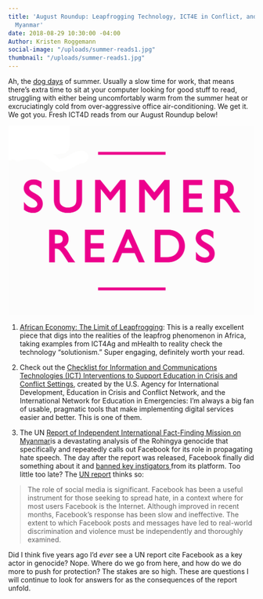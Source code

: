 ```yaml
---
title: 'August Roundup: Leapfrogging Technology, ICT4E in Conflict, and Facebook in
  Myanmar'
date: 2018-08-29 10:30:00 -04:00
Author: Kristen Roggemann
social-image: "/uploads/summer-reads1.jpg"
thumbnail: "/uploads/summer-reads1.jpg"
---
```


Ah, the [dog days](https://en.wikipedia.org/wiki/Dog_days) of summer. Usually a slow time for work, that means there’s extra time to sit at your computer looking for good stuff to read, struggling with either being uncomfortably warm from the summer heat or excruciatingly cold from over-aggressive office air-conditioning. We get it. We got you. Fresh ICT4D reads from our August Roundup below!

![summer-reads1.jpg](/uploads/summer-reads1.jpg)

<!--more-->

1. [African Economy: The Limit of Leapfrogging](https://www.ft.com/content/052b0a34-9b1b-11e8-9702-5946bae86e6d?sharetype=blocked): This is a really excellent piece that digs into the realities of the leapfrog phenomenon in Africa, taking examples from ICT4Ag and mHealth to reality check the technology “solutionism.” Super engaging, definitely worth your read.

2. Check out the [Checklist for Information and Communications Technologies (ICT) Interventions to Support Education in Crisis and Conflict Settings](https://eccnetwork.net/wp-content/uploads/ICT-Interventions-Checklist.pdf), created by the U.S. Agency for International Development, Education in Crisis and Conflict Network, and the International Network for Education
in Emergencies: I’m always a big fan of usable, pragmatic tools that make implementing digital services easier and better. This is one of them. 

3. The UN [Report of Independent International Fact-Finding Mission on Myanmar](https://www.ohchr.org/EN/HRBodies/HRC/MyanmarFFM/Pages/ReportoftheMyanmarFFM.aspx)is a devastating analysis of the Rohingya genocide that specifically and repeatedly calls out Facebook for its role in propagating hate speech. The day after the report was released, Facebook finally did something about it and [banned key instigators ](https://qz.com/1370519/facebook-removes-accounts-in-myanmar-after-un-report-on-rohingya-abuses/)from its platform. Too little too late? The [UN report](https://www.ohchr.org/EN/HRBodies/HRC/MyanmarFFM/Pages/ReportoftheMyanmarFFM.aspx) thinks so:

> The role of social media is significant. Facebook has been a useful instrument for those seeking to spread hate, in a context where for most users Facebook is the Internet. Although improved in recent months, Facebook’s response has been slow and ineffective. The extent to which Facebook posts and messages have led to real-world discrimination and violence must be independently and thoroughly examined.

Did I think five years ago I’d *ever* see a UN report cite Facebook as a key actor in genocide? Nope. Where do we go from here, and how do we do more to push for protection? The stakes are so high. These are questions I will continue to look for answers for as the consequences of the report unfold.